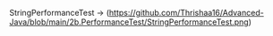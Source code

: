 StringPerformanceTest -> (https://github.com/Thrishaa16/Advanced-Java/blob/main/2b.PerformanceTest/StringPerformanceTest.png)
